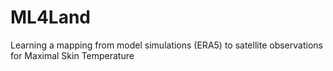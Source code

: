 # ML4Land
Learning a mapping from model simulations (ERA5) to satellite observations for Maximal Skin Temperature
